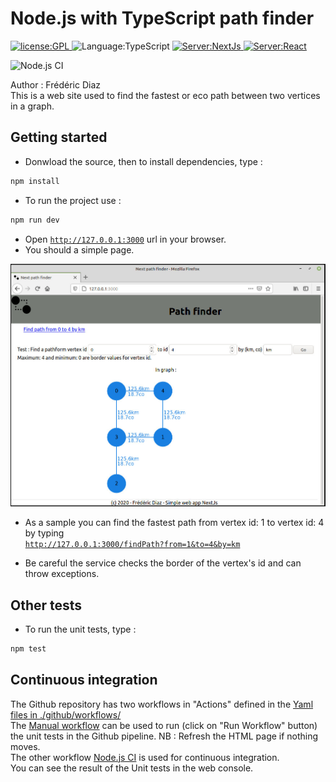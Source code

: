 # Node.js with TypeScript path finder
<p>
  <a href="./LICENSE">
      <img
        alt="license:GPL"
        src="https://img.shields.io/badge/License-GPL-blue"
      />
  </a>
  <img
        alt="Language:TypeScript"
        src="https://img.shields.io/badge/Language-TypeScript-purple"
  />
  <a href="https://nextjs.org/">
    <img
        alt="Server:NextJs"
        src="https://img.shields.io/badge/Server-NextJs-45d298"
    />
  </a>
  <a href="https://fr.reactjs.org/">
    <img
        alt="Server:React"
        src="https://img.shields.io/badge/Front-React-45d298"
    />
  </a>


![Node.js CI](https://github.com/Cirrus-8691/NextPathFinder/workflows/Node.js%20CI/badge.svg?branch=master)


</p>
Author : Frédéric Diaz<br>
This is a web site used to find the fastest or eco path between two vertices in a graph.

## Getting started
 - Donwload the source, then to install dependencies, type :
```bash
npm install
```
- To run the project use :
```bash
npm run dev
```
- Open <a href="http://127.0.0.1:3000">`http://127.0.0.1:3000`</a> url in your browser.
- You should a simple page.
<p align="center">
    <img
      alt="hello"
      src="./public/hello.jpeg"
      width="640px"
    />
</p>

- As a sample you can find the fastest path from vertex id: 1 to vertex id: 4 by typing<br> 
<a href="http://127.0.0.1:3000/findPath?from=1&to=4&by=km">`http://127.0.0.1:3000/findPath?from=1&to=4&by=km`</a>

 - Be careful the service checks the border of the vertex's id and can throw exceptions.<br>

## Other tests
- To run the unit tests, type :
```bash
npm test
```

##  Continuous integration
The Github repository has two workflows in "Actions" defined in the 
<a href="./.github/workflows">Yaml files in ./github/workflows/</a><br/>
The <a href="./.github/workflows/manual.yml">Manual workflow</a> can be used to run (click on "Run Workflow" button) the unit tests in the Github pipeline. NB : Refresh the HTML page if nothing moves.
<br/>
The other workflow <a href="./.github/workflows/node.js.yml">Node.js CI</a> is used for continuous integration.
<br/>
You can see the result of the Unit tests in the web console.

